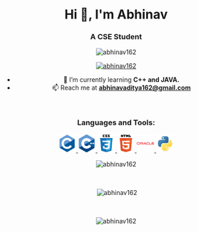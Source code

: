 <h1 align="center">Hi 👋, I'm Abhinav</h1>
<h3 align="center">A CSE Student</h3>

<p align="center"> <img src="https://komarev.com/ghpvc/?username=abhinav162&label=Profile%20views&color=0e75b6&style=flat" alt="abhinav162" /> </p>

<p align="center"> <a href="https://github.com/ryo-ma/github-profile-trophy"><img src="https://github-profile-trophy.vercel.app/?username=abhinav162&theme=nord&no-frame=true&no-bg=false&margin-w=4" alt="abhinav162" /></a> </p>

<p align="center">
<ul align = "center">
<li>🌱 I’m currently learning <b>C++ and JAVA.</b>
<li> 📫 Reach me at <a href="mailto:info@kogentindia.com"> <b>abhinavaditya162@gmail.com</b></a>
</ul>
</p>

<br>

<h3 align="center">Languages and Tools:</h3>
<p align="center"> <a href="https://www.cprogramming.com/" target="_blank" rel="noreferrer"> <img src="https://raw.githubusercontent.com/devicons/devicon/master/icons/c/c-original.svg" alt="c" width="40" height="40"/> </a> <a href="https://www.w3schools.com/cpp/" target="_blank" rel="noreferrer"> <img src="https://raw.githubusercontent.com/devicons/devicon/master/icons/cplusplus/cplusplus-original.svg" alt="cplusplus" width="40" height="40"/> </a> <a href="https://www.w3schools.com/css/" target="_blank" rel="noreferrer"> <img src="https://raw.githubusercontent.com/devicons/devicon/master/icons/css3/css3-original-wordmark.svg" alt="css3" width="40" height="40"/> </a> <a href="https://www.w3.org/html/" target="_blank" rel="noreferrer"> <img src="https://raw.githubusercontent.com/devicons/devicon/master/icons/html5/html5-original-wordmark.svg" alt="html5" width="40" height="40"/> </a> <a href="https://www.oracle.com/" target="_blank" rel="noreferrer"> <img src="https://raw.githubusercontent.com/devicons/devicon/master/icons/oracle/oracle-original.svg" alt="oracle" width="40" height="40"/> </a> <a href="https://www.python.org" target="_blank" rel="noreferrer"> <img src="https://raw.githubusercontent.com/devicons/devicon/master/icons/python/python-original.svg" alt="python" width="40" height="40"/> </a> </p>

<p align ="center"><img align="center" src="https://github-readme-stats.vercel.app/api/top-langs?username=abhinav162&show_icons=true&locale=en&layout=compact&theme=vue-dark&hide_border=true&include_all_commits=false&count_private=true&bg_color=2e3440&border_radius=14" alt="abhinav162" /></p>
<br>

<p align = "center">&nbsp;<img align="center" src="https://github-readme-stats.vercel.app/api?username=abhinav162&show_icons=true&locale=en&theme=vue-dark&hide_border=true&include_all_commits=false&count_private=true&bg_color=2e3440&border_radius=14" alt="abhinav162" /></p>
<br>

<p align = "center"><img align="center" src="https://github-readme-streak-stats.herokuapp.com/?user=abhinav162&theme=vue-dark&hide_border=true&border_radius=14&background=2e3440" alt="abhinav162" /></p>
